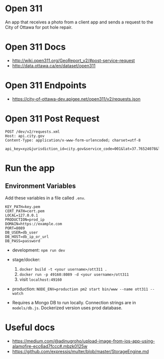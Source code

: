# Open 311

An app that receives a photo from a client app and sends a request to the City of Ottawa for pot hole repair.

# Open 311 Docs
- http://wiki.open311.org/GeoReport_v2/#post-service-request
- http://data.ottawa.ca/en/dataset/open311

# Open 311 Endpoints
- https://city-of-ottawa-dev.apigee.net/open311/v2/requests.json

# Open 311 Post Request

``` 
POST /dev/v2/requests.xml
Host: api.city.gov
Content-Type: application/x-www-form-urlencoded; charset=utf-8

api_key=xyz&jurisdiction_id=city.gov&service_code=001&lat=37.76524078&long=-122.4212043&address_string=1234+5th+street&email=smit333%40sfgov.edu&device_id=tt222111&account_id=123456&first_name=john&last_name=smith&phone=111111111&description=A+large+sinkhole+is+destroying+the+street&media_url=http%3A%2F%2Ffarm3.static.flickr.com%2F2002%2F2212426634_5ed477a060.jpg&attribute[WHISPAWN]=123456&attribute[WHISDORN]=COISL001

```
# Run the app

## Environment Variables


Add these variables in a file called ```.env```.
```
KEY_PATH=key.pem
CERT_PATH=cert.pem
LOCAL=127.0.0.1
PRODUCTION=prod_ip
DOMAIN=https://example.com
PORT=8089
DB_USER=db_user
DB_HOST=db_ip_or_url
DB_PASS=password

```

- development: ``` npm run dev ```
- stage/docker: 
    1. ``` docker build -t <your username>/ott311 . ```
    2. ``` docker run -p 49160:8089 -d <your username>/ott311 ```
    3. visit ``` localhost:49160 ```

- production: ```NODE_ENV=production pm2 start bin/www --name ott311 --watch ```

* Requires a Mongo DB to run locally. Connection strings are in ``` models/db.js ```. Dockerized version uses prod database.

# Useful docs

- https://medium.com/@adinugroho/upload-image-from-ios-app-using-alamofire-ecc6ad7fccc#.mbzk0125w
- https://github.com/expressjs/multer/blob/master/StorageEngine.md